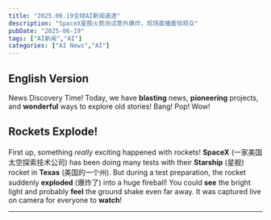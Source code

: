 ```yaml
---
title: "2025.06.19全球AI新闻速递"
description: "SpaceX星舰火箭测试意外爆炸，现场直播震惊观众"
pubDate: "2025-06-19"
tags: ["AI新闻","AI"]
categories: ["AI News","AI"]
---
```

## English Version

News Discovery Time! Today, we have **blasting** news, **pioneering** projects, and **wonderful** ways to explore old stories! Bang! Pop! Wow!

## Rockets Explode!

First up, something _really_ exciting happened with rockets! **SpaceX** (一家美国太空探索技术公司) has been doing many tests with their **Starship** (星舰) rocket in **Texas** (美国的一个州). But during a test preparation, the rocket suddenly **exploded** (爆炸了) into a huge fireball! You could **see** the bright light and probably **feel** the ground shake even far away. It was captured live on camera for everyone to **watch**!

----